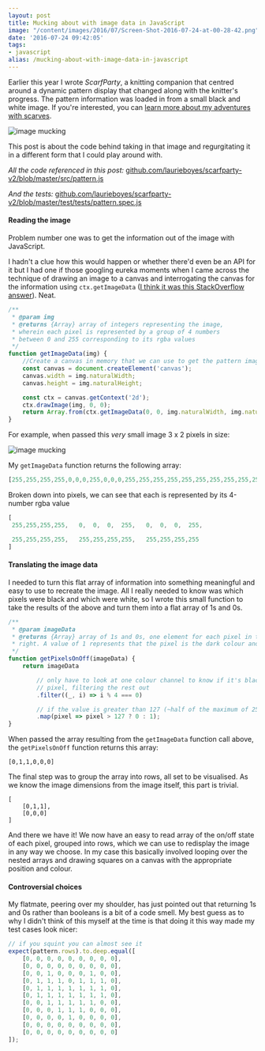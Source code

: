 ```yaml
---
layout: post
title: Mucking about with image data in JavaScript
image: "/content/images/2016/07/Screen-Shot-2016-07-24-at-00-28-42.png"
date: '2016-07-24 09:42:05'
tags:
- javascript
alias: /mucking-about-with-image-data-in-javascript
---
```


Earlier this year I wrote _ScarfParty_, a knitting companion that centred around a dynamic pattern display that changed along with the knitter's progress. The pattern information was loaded in from a small black and white image. If you're interested, you can [learn more about my adventures with scarves](/tags.html#the-christmas-fam-scarf).

![image mucking](http://static.lrnk.co.uk/blog-content/playing-with-image-data/image-mucking.png)

This post is about the code behind taking in that image and regurgitating it in a different form that I could play around with.

_All the code referenced in this post:_ [github.com/laurieboyes/scarfparty-v2/blob/master/src/pattern.js](https://github.com/laurieboyes/scarfparty-v2/blob/master/src/pattern.js)

_And the tests:_ [github.com/laurieboyes/scarfparty-v2/blob/master/test/tests/pattern.spec.js](https://github.com/laurieboyes/scarfparty-v2/blob/master/test/tests/pattern.spec.js)

#### Reading the image

Problem number one was to get the information out of the image with JavaScript.

I hadn't a clue how this would happen or whether there'd even be an API for it but I had one if those googling eureka moments when I came across the technique of drawing an image to a canvas and interrogating the canvas for the information using `ctx.getImageData` ([I think it was this StackOverflow answer](http://stackoverflow.com/a/17789253/1841845)). Neat.

```javascript
/**
 * @param img
 * @returns {Array} array of integers representing the image, 
 * wherein each pixel is represented by a group of 4 numbers
 * between 0 and 255 corresponding to its rgba values
 */
function getImageData(img) {
    //Create a canvas in memory that we can use to get the pattern image data
    const canvas = document.createElement('canvas');
    canvas.width = img.naturalWidth;
    canvas.height = img.naturalHeight;

    const ctx = canvas.getContext('2d');
    ctx.drawImage(img, 0, 0);
    return Array.from(ctx.getImageData(0, 0, img.naturalWidth, img.naturalHeight).data);
}
```
<span class="paragraph-space-forcer"></span>
For example, when passed this _very_ small image 3 x 2 pixels in size:

![image mucking](http://static.lrnk.co.uk/blog-content/playing-with-image-data/tiny-image.png)

My `getImageData` function returns the following array:

```javascript
[255,255,255,255,0,0,0,255,0,0,0,255,255,255,255,255,255,255,255,255,255,255,255,255]
```
<span class="paragraph-space-forcer"></span>

Broken down into pixels, we can see that each is represented by its 4-number rgba value

```javascript
[
 255,255,255,255,   0,  0,  0,  255,   0,  0,  0,  255,

 255,255,255,255,   255,255,255,255,   255,255,255,255
]
```

<span class="paragraph-space-forcer"></span>
#### Translating the image data

I needed to turn this flat array of information into something meaningful and easy to use to recreate the image. All I really needed to know was which pixels were black and which were white, so I wrote this small function to take the results of the above and turn them into a flat array of 1s and 0s.

```javascript
/**
 * @param imageData
 * @returns {Array} array of 1s and 0s, one element for each pixel in the pattern, read one row at a time from left to
 * right. A value of 1 represents that the pixel is the dark colour and 0 that it is light
 */
function getPixelsOnOff(imageData) {
    return imageData

        // only have to look at one colour channel to know if it's black or white, so just look at the red of each
        // pixel, filtering the rest out
        .filter((_, i) => i % 4 === 0)

        // if the value is greater than 127 (~half of the maximum of 255) it's light, else it's dark
        .map(pixel => pixel > 127 ? 0 : 1);
}
```
<span class="paragraph-space-forcer"></span>
When passed the array resulting from the `getImageData` function call above, the `getPixelsOnOff` function returns this array:
```
[0,1,1,0,0,0]
```
<span class="paragraph-space-forcer"></span>

The final step was to group the array into rows, all set to be visualised. As we know the image dimensions from the image itself, this part is trivial.

```
[
    [0,1,1],
    [0,0,0]
]
```
<span class="paragraph-space-forcer"></span>

And there we have it! We now have an easy to read array of the on/off state of each pixel, grouped into rows, which we can use to redisplay the image in any way we choose. In my case this basically involved looping over the nested arrays and drawing squares on a canvas with the appropriate position and colour.

#### Controversial choices

My flatmate, peering over my shoulder, has just pointed out that returning 1s and 0s rather than booleans is a bit of a code smell. My best guess as to why I didn't think of this myself at the time is that doing it this way made my test cases look nicer:

```javascript
// if you squint you can almost see it
expect(pattern.rows).to.deep.equal([
	[0, 0, 0, 0, 0, 0, 0, 0, 0],
	[0, 0, 0, 0, 0, 0, 0, 0, 0],
	[0, 0, 1, 0, 0, 0, 1, 0, 0],
	[0, 1, 1, 1, 0, 1, 1, 1, 0],
	[0, 1, 1, 1, 1, 1, 1, 1, 0],
	[0, 1, 1, 1, 1, 1, 1, 1, 0],
	[0, 0, 1, 1, 1, 1, 1, 0, 0],
	[0, 0, 0, 1, 1, 1, 0, 0, 0],
	[0, 0, 0, 0, 1, 0, 0, 0, 0],
	[0, 0, 0, 0, 0, 0, 0, 0, 0],
	[0, 0, 0, 0, 0, 0, 0, 0, 0]
]);
```